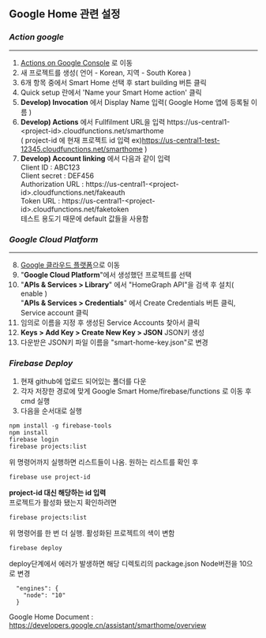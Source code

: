 ## Google Home 관련 설정 
### *Action google*  
***
1. [Actions on Google Console](https://console.actions.google.com/ "Action Google")
로 이동
2. 새 프로젝트를 생성( 언어 - Korean, 지역 - South Korea )
3. 6개 항목 중에서 Smart Home 선택 후 start building 버튼 클릭
4. Quick setup 란에서 'Name your Smart Home action' 클릭
5. __Develop) Invocation__ 에서 Display Name 입력( Google Home 앱에 등록될 이름 )
6. __Develop) Actions__ 에서 Fullfilment URL을 입력
    https://us-central1-<project-id\>.cloudfunctions.net/smarthome  
    ( project-id 에 현재 프로젝트 id 입력 ex)https://us-central1-test-12345.cloudfunctions.net/smarthome )
7. __Develop) Account linking__ 에서 다음과 같이 입력     
Client ID               : ABC123    
Client secret           : DEF456    
    Authorization URL       : https://us-central1-<project-id\>.cloudfunctions.net/fakeauth      
    Token URL               : https://us-central1-<project-id\>.cloudfunctions.net/faketoken  
    테스트 용도기 때문에 default 값들을 사용함  
### *Google Cloud Platform*  
***
8. [Google 클라우드 플랫폼](https://console.cloud.google.com/)으로 이동  
9. "__Google Cloud Platform__"에서 생성했던 프로젝트를 선택
10. "__APIs & Services > Library__" 에서 "HomeGraph API"을 검색 후 설치( enable )      
"__APIs & Services > Credentials__" 에서 Create Credentials 버튼 클릭, Service account 클릭 
10. 임의로 이름을 지정 후 생성된 Service Accounts 찾아서 클릭  
11. __Keys > Add Key > Create New Key > JSON__ JSON키 생성 
12. 다운받은 JSON키 파일 이름을 "smart-home-key.json"로 변경
 
### *Firebase Deploy*
1. 현재 github에 업로드 되어있는 폴더를 다운  
2. 각자 저장한 경로에 맞게 Google Smart Home/firebase/functions 로 이동 후 cmd 실행  
3. 다음을 순서대로 실행  
```
npm install -g firebase-tools  
npm install  
firebase login  
firebase projects:list  
```
위 명령어까지 실행하면 리스트들이 나옴. 원하는 리스트를 확인 후  
```
firebase use project-id  
```
__project-id 대신 해당하는 id 입력__  
프로젝트가 활성화 됐는지 확인하려면  
```
firebase projects:list  
```
위 명령어를 한 번 더 실행. 활성화된 프로젝트의 색이 변함  
```
firebase deploy
```
deploy단계에서 에러가 발생하면 해당 디렉토리의 package.json Node버전을 10으로 변경  
```
  "engines": {
    "node": "10"
  }
```
Google Home Document  :  https://developers.google.cn/assistant/smarthome/overview
